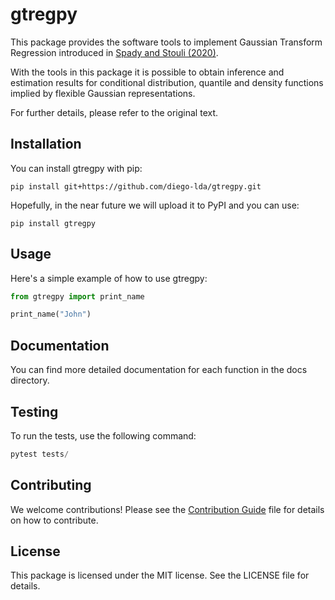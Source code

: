 # gtregpy

This package provides the software tools to implement Gaussian Transform Regression introduced in 
[Spady and Stouli (2020)](https://arxiv.org/pdf/2011.06416.pdf).

With the tools in this package it is possible to obtain inference and estimation results for conditional distribution, 
quantile and density functions implied by flexible Gaussian representations.

For further details, please refer to the original text.

## Installation

You can install gtregpy with pip:

`pip install git+https://github.com/diego-lda/gtregpy.git`

Hopefully, in the near future we will upload it to PyPI and you can use:

`pip install gtregpy`


## Usage

Here's a simple example of how to use gtregpy:

```python
from gtregpy import print_name

print_name("John")
```

## Documentation
You can find more detailed documentation for each function in the docs directory.

## Testing

To run the tests, use the following command:

```python
pytest tests/
```

## Contributing
We welcome contributions! Please see the [Contribution Guide](CONTRIBUTING.md) file for details on how to contribute.

## License
This package is licensed under the MIT license. See the LICENSE file for details.



